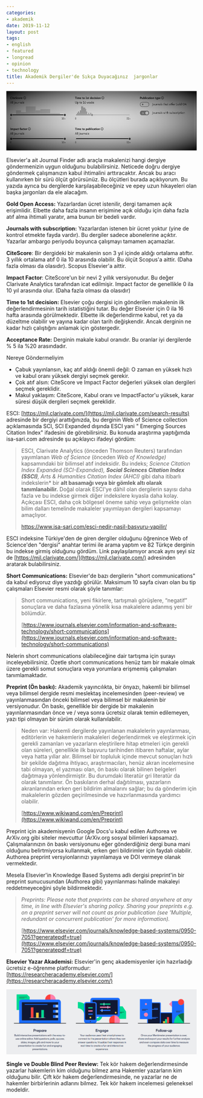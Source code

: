 ```yaml
---
categories:
- akademik
date: 2019-11-12
layout: post
tags:
- english
- featured
- longread
- opinion
- technology
title: Akademik Dergiler'de Sıkça Duyacağınız  jargonlar
---
```


![](/images/cite.png)

Elsevier'a ait Journal Finder adlı araçla makalenizi hangi dergiye göndermenizin uygun olduğunu bulabilirsiniz. Neticede doğru dergiye göndermek çalışmanızın kabul ihtimalini arttıracaktır. Ancak bu aracı kullanırken bir sürü ölçüt görürsünüz. Bu ölçütleri burada açıklıyorum. Bu yazıda ayrıca bu dergilerde karşılaşabileceğiniz ve epey uzun hikayeleri olan başka jargonları da ele alacağım.

**Gold Open Access:** Yazarlardan ücret istenilir, dergi tamamen açık erişimlidir. Elbette daha fazla insanın erişimine açık olduğu için daha fazla atıf alma ihtimali yaratır, ama bunun bir bedeli vardır.

**Journals with subscription:** Yazarlardan istenen bir ücret yoktur (yine de kontrol etmekte fayda vardır). Bu dergiler sadece abonelerine açıktır. Yazarlar ambargo periyodu boyunca çalışmayı tamamen açamazlar.

**CiteScore**: Bir dergideki bir makalenin son 3 yıl içinde aldığı ortalama atıftır. 3 yıllık ortalama atıf 0 ila 10 arasında olabilir. Bu ölçüt Scopus'a aittir. (Daha fazla olması da olasıdır). Scopus Elsevier'a aittir.

**Impact Factor**: CiteScore'un bir nevi 2 yıllık versiyonudur. Bu değer Clarivate Analytics tarafından icat edilmişir. Impact factor de genellikle 0 ila 10 yıl arasında olur. (Daha fazla olması da olasıdır)

**Time to 1st decision:** Elsevier çoğu dergisi için gönderilen makalenin ilk değerlendirmesinin tarih istatistiğini tutar. Bu değer Elsevier için 0 ila 16 hafta arasında görülmektedir. Elbette ilk değerlendirme kabul, ret ya da düzeltme olabilir ve yayına kadar olan tarih değişkendir. Ancak derginin ne kadar hızlı çalıştığını anlamak için göstergedir.

**Acceptance Rate:** Derginin makale kabul oranıdır. Bu oranlar iyi dergilerde % 5 ila %20 arasındadır.

Nereye Göndermeliyim

- Çabuk yayınlansın, kaç atıf aldığı önemli değil: O zaman en yüksek hızlı ve kabul oranı yüksek dergiyi seçmek gerekir.
- Çok atıf alsın: CiteScore ve Impact Factor değerleri yüksek olan dergileri seçmek gereklidir.
- Makul yaklaşım: CiteScore, Kabul oranı ve ImpactFactor'u yüksek, karar süresi düşük dergileri seçmek gereklidir.

ESCI: [https://mjl.clarivate.com/](https://mjl.clarivate.com/search-results) adresinde bir dergiyi arattığınızda, bu derginin Web of Science collection açıklamasında SCI, SCI Expanded dışında ESCI yani " Emerging Sources Citation Index" ifadesini de görebilirsiniz. Bu konuda araştırma yaptığımda isa-sari.com adresinde şu açıklayıcı ifadeyi gördüm:

> ESCI, Clarivate Analytics (önceden Thomson Reuters) tarafından yayımlanan _Web of Science_ (önceden _Web of Knowledge)_ kapsamındaki bir bilimsel atıf indeksidir. Bu indeks; _Science Citation Index Expanded (SCI-Expanded), **Social Sciences Citation Index (SSCI)**, Arts & Humanities Citation Index (AHCI)_ gibi daha itibarlı indekslerin\* bir **alt basamağı veya bir gömlek altı olarak tanımlanabilir.** Doğal olarak ESCI'ye dâhil olan dergilerin sayısı daha fazla ve bu indekse girmek diğer indekslere kıyasla daha kolay. Açıkçası ESCI, daha çok bölgesel öneme sahip veya gelişmekte olan bilim dalları temelinde makaleler yayımlayan dergileri kapsamayı amaçlıyor.
> 
> https://www.isa-sari.com/esci-nedir-nasil-basvuru-yapilir/

ESCI indeksine Türkiye'den de giren dergiler olduğunu öğrenince Web of Science'den "dergisi" anahtar terimi ile arama yaptım ve 82 Türkçe derginin bu indekse girmiş olduğunu gördüm. Link paylaşılamıyor ancak aynı şeyi siz de [https://mjl.clarivate.com/](https://mjl.clarivate.com/) adresinden aratarak bulabilirsiniz.

**Short Communications:** Elsevier'de bazı dergilerin "short communications" da kabul ediyoruz diye yazdığı görülür. Maksimum 10 sayfa civarı olan bu tip çalışmaları Elsevier resmi olarak şöyle tanımlar:

> Short communications, yeni fikirlere, tartışmalı görüşlere, “negatif” sonuçlara ve daha fazlasına yönelik kısa makalelere adanmış yeni bir bölümdür.
> 
> [https://www.journals.elsevier.com/information-and-software-technology/short-communications](https://www.journals.elsevier.com/information-and-software-technology/short-communications)

Nelerin short communications olabileceğine dair tartışma için şurayı inceleyebilirsiniz. Özetle short communications henüz tam bir makale olmak üzere gerekli somut sonuçlara veya yorumlara erişmemiş çalışmaları tanımlamaktadır.

**Preprint (Ön baskı):** Akademik yayıncılıkta, bir önyazı, hakemli bir bilimsel veya bilimsel dergide resmi meslektaş incelemesinden (peer-review) ve yayınlanmasından önceki bilimsel veya bilimsel bir makalenin bir versiyonudur. Ön baskı, genellikle bir dergide bir makalenin yayınlanmasından önce ve / veya sonra ücretsiz olarak temin edilemeyen, yazı tipi olmayan bir sürüm olarak kullanılabilir.

> Neden var: Hakemli dergilerde yayınlanan makalelerin yayınlanması, editörlerin ve hakemlerin makaleleri değerlendirmek ve eleştirmek için gerekli zamanları ve yazarların eleştirilere hitap etmeleri için gerekli olan süreleri, genellikle ilk başvuru tarihinden itibaren haftalar, aylar veya hatta yıllar alır. Bilimsel bir topluluk içinde mevcut sonuçları hızlı bir şekilde dağıtma ihtiyacı, araştırmacıları, henüz akran incelemesine tabi olmayan, el yazması olan, ön baskı olarak bilinen belgeleri dağıtmaya yönlendirmiştir. Bu durumdaki literatür gri literatür da olarak tanımlanır. Ön baskıların derhal dağıtılması, yazarların akranlarından erken geri bildirim almalarını sağlar; bu da gönderim için makalelerin gözden geçirilmesinde ve hazırlanmasında yardımcı olabilir.
> 
> [https://www.wikiwand.com/en/Preprint](https://www.wikiwand.com/en/Preprint)

Preprint için akademisyenin Google Docs'u kabul edilen Authorea ve ArXiv.org gibi siteler mevcuttur (ArXiv.org sosyal bilimleri kapsamaz). Çalışmalarınızın ön baskı versiyonunu eğer gönderdiğiniz dergi buna mani olduğunu belirtmiyorsa kullanmak, erken geri bildirimler için faydalı olabilir. Authorea preprint versyionlarınızı yayınlamaya ve DOI vermeye olanak vermektedir.

Mesela Elsevier'in Knowledge Based Systems adlı dergisi preprint'in bir preprint sunucusundan (Authorea gibi) yayınlanması halinde makaleyi reddetmeyeceğini şöyle bildirmektedir.

>   
> _Preprints: Please note that preprints can be shared anywhere at any time, in line with Elsevier's sharing policy. Sharing your preprints e.g. on a preprint server will not count as prior publication (see 'Multiple, redundant or concurrent publication' for more information)._
> 
> [https://www.elsevier.com/journals/knowledge-based-systems/0950-7051?generatepdf=true](https://www.elsevier.com/journals/knowledge-based-systems/0950-7051?generatepdf=true)

**Elsevier Yazar Akademisi:** Elsevier'in genç akademisyenler için hazırladığı ücretsiz e-öğrenme platformudur: [https://researcheracademy.elsevier.com/](https://researcheracademy.elsevier.com/)

![](/images/image-2.png)

**Single ve Double Blind Peer Review:** Tek kör hakem değerlendirmesinde yazarlar hakemlerin kim olduğunu bilmez ama Hakemler yazarların kim olduğunu bilir. Çift kör hakem değerlendirmesinde, ne yazarlar ne de hakemler birbirlerinin adlarını bilmez. Tek kör hakem incelemesi geleneksel modeldir.
